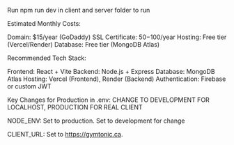 Run npm run dev in client and server folder to run

Estimated Monthly Costs:

Domain: $15/year (GoDaddy)
SSL Certificate: $50-$100/year
Hosting: Free tier (Vercel/Render)
Database: Free tier (MongoDB Atlas)

Recommended Tech Stack:

Frontend: React + Vite
Backend: Node.js + Express
Database: MongoDB Atlas
Hosting: Vercel (Frontend), Render (Backend)
Authentication: Firebase or custom JWT



Key Changes for Production in .env: CHANGE TO DEVELOPMENT FOR LOCALHOST, PRODUCTION FOR REAL CLIENT


NODE_ENV: Set to production. Set to development for change

CLIENT_URL: Set to https://gymtonic.ca.

